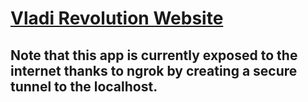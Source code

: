 # **[Vladi Revolution Website](https://1625-81-196-204-252.ngrok-free.app/)**
## Note that this app is currently exposed to the internet thanks to ngrok by creating a secure tunnel to the localhost.
